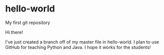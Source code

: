 # hello-world
My first git repository

Hi there!

I've just created a branch off of my master file in hello-world.
I plan to use GitHub for teaching Python and Java. I hope it works
for the students!
